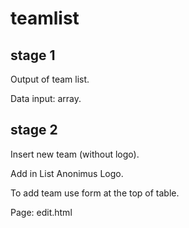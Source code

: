 # teamlist
## stage 1
Output of team list.

Data input: array.

## stage 2
Insert new team (without logo).

Add in List Anonimus Logo.

To add team use form at the top of table.

Page: edit.html
